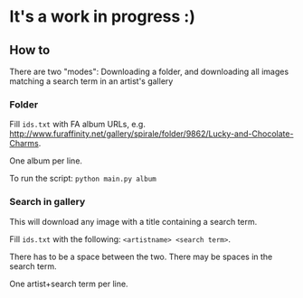 # It's a work in progress :)

## How to
There are two "modes": Downloading a folder, and downloading all images matching a search term in an artist's gallery

### Folder
Fill `ids.txt` with FA album URLs, e.g. http://www.furaffinity.net/gallery/spirale/folder/9862/Lucky-and-Chocolate-Charms.

One album per line.

To run the script: `python main.py album`

### Search in gallery
This will download any image with a title containing a search term.

Fill `ids.txt` with the following: `<artistname> <search term>`.

There has to be a space between the two. There may be spaces in the search term.

One artist+search term per line.
